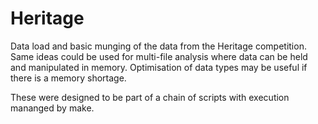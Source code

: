 # Heritage

Data load and basic munging of the data from the Heritage competition. Same ideas could be used for multi-file analysis where data can be held and manipulated in memory. Optimisation of data types may be useful if there is a memory shortage.

These were designed to be part of a chain of scripts with execution mananged by make. 

